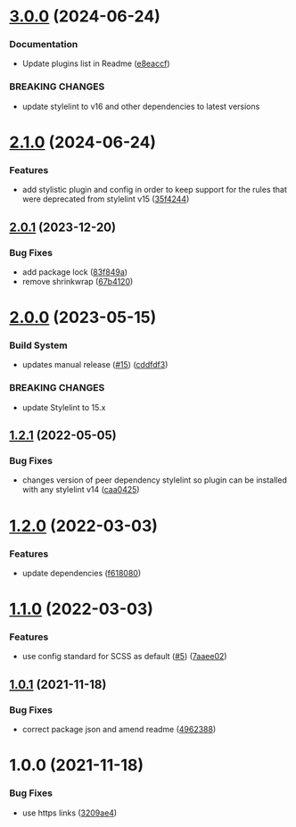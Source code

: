 # [3.0.0](https://github.com/Netcentric/stylelint-config/compare/v2.1.0...v3.0.0) (2024-06-24)


### Documentation

* Update plugins list in Readme ([e8eaccf](https://github.com/Netcentric/stylelint-config/commit/e8eaccf47bbb67fbed49bf2c8574ee24e2956afc))


### BREAKING CHANGES

* update stylelint to v16 and other dependencies to latest versions

# [2.1.0](https://github.com/Netcentric/stylelint-config/compare/v2.0.1...v2.1.0) (2024-06-24)


### Features

* add stylistic plugin and config in order to keep support for the rules that were deprecated from stylelint v15 ([35f4244](https://github.com/Netcentric/stylelint-config/commit/35f4244a378982c89c2017f7b01764eb43f3291a))

## [2.0.1](https://github.com/Netcentric/stylelint-config/compare/v2.0.0...v2.0.1) (2023-12-20)


### Bug Fixes

* add package lock ([83f849a](https://github.com/Netcentric/stylelint-config/commit/83f849af5a3c8524dfe84740ee0cb489201fc0d1))
* remove shrinkwrap ([67b4120](https://github.com/Netcentric/stylelint-config/commit/67b4120c92e17403d9ba22e577107e94996ce93f))

# [2.0.0](https://github.com/Netcentric/stylelint-config/compare/v1.2.1...v2.0.0) (2023-05-15)


### Build System

* updates manual release ([#15](https://github.com/Netcentric/stylelint-config/issues/15)) ([cddfdf3](https://github.com/Netcentric/stylelint-config/commit/cddfdf3e0be569c75e1c49db6d29f9a37789f733))


### BREAKING CHANGES

* update Stylelint to 15.x

## [1.2.1](https://github.com/Netcentric/stylelint-config/compare/v1.2.0...v1.2.1) (2022-05-05)


### Bug Fixes

* changes version of peer dependency stylelint so plugin can be installed with any stylelint v14 ([caa0425](https://github.com/Netcentric/stylelint-config/commit/caa0425eaa51c81088f2003b3281a5bee1addaac))

# [1.2.0](https://github.com/Netcentric/stylelint-config/compare/v1.1.0...v1.2.0) (2022-03-03)


### Features

* update dependencies ([f618080](https://github.com/Netcentric/stylelint-config/commit/f618080b946dfc188695bef3b733432ce8a4e837))

# [1.1.0](https://github.com/Netcentric/stylelint-config/compare/v1.0.1...v1.1.0) (2022-03-03)


### Features

* use config standard for SCSS as default ([#5](https://github.com/Netcentric/stylelint-config/issues/5)) ([7aaee02](https://github.com/Netcentric/stylelint-config/commit/7aaee022279527ef01d987ab1431e0eed3feb914))

## [1.0.1](https://github.com/Netcentric/stylelint-config/compare/v1.0.0...v1.0.1) (2021-11-18)


### Bug Fixes

* correct package json and amend readme ([4962388](https://github.com/Netcentric/stylelint-config/commit/4962388d6e8410cc81b0dab894d5aed9a8d1eaeb))

# 1.0.0 (2021-11-18)


### Bug Fixes

* use https links ([3209ae4](https://github.com/Netcentric/stylelint-config/commit/3209ae4dc9ce26f46076685c8de58f6f960d1482))
